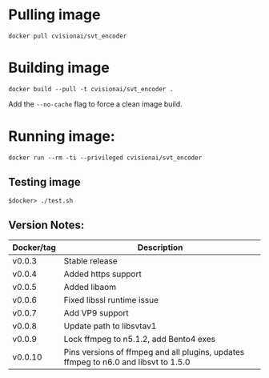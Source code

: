 # Pulling image

```
docker pull cvisionai/svt_encoder
```

# Building image

```
docker build --pull -t cvisionai/svt_encoder .
```

Add the `--no-cache` flag to force a clean image build.

# Running image:

```
docker run --rm -ti --privileged cvisionai/svt_encoder
```

## Testing image

```
$docker> ./test.sh
```

## Version Notes:


| Docker/tag  | Description
------------- |-------------------------------
| v0.0.3      | Stable release
| v0.0.4      | Added https support
| v0.0.5      | Added libaom
| v0.0.6      | Fixed libssl runtime issue
| v0.0.7      | Add VP9 support
| v0.0.8      | Update path to libsvtav1
| v0.0.9      | Lock ffmpeg to n5.1.2, add Bento4 exes
| v0.0.10     | Pins versions of ffmpeg and all plugins, updates ffmpeg to n6.0 and libsvt to 1.5.0

